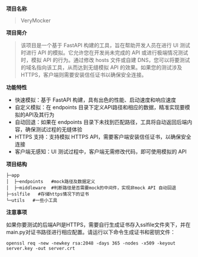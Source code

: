 **项目名称**
> VeryMocker

**项目简介**

> 该项目是一个基于 FastAPI 构建的工具，旨在帮助开发人员在进行 UI 测试时进行 API 的模拟。它允许您在开发尚未完成的 API 或进行极端情况测试时，模拟 API 的行为。通过修改 hosts 文件或自建 DNS，您可以将要测试的域名指向该工具，从而达到无缝模拟 API 的效果。如果您的测试涉及 HTTPS，客户端则需要安装信任证书以确保安全连接。


**功能特性**
* 快速模拟：基于 FastAPI 构建，具有出色的性能、启动速度和响应速度
* 自定义模拟：在 endpoints 目录下定义API路径和相应的数据，精准实现要模拟的API及其行为
* 自动回退：如果在 endpoints 目录下未找到匹配路径，工具将自动返回后端内容，确保测试过程的无缝体验
* HTTPS 支持：支持模拟 HTTPS API，需要客户端安装信任证书，以确保安全连接
* 客户端无感知：UI 测试过程中，客户端无需修改代码，即可使用模拟的 API

**项目结构**
```
├─app
│  ├─endpoints   #mock路径及数据定义
│  ├─middleware  #判断路径是否需要mock的中间件，实现非mock API 自动回退
├─sslfile   #存储https情况下的证书
└─utils   #一些小工具
```

**注意事项**

如果你要测试的后端API是HTTPS，需要自行生成证书存入sslfile文件夹下，并在main.py对证书路径进行相应配置。请运行以下命令生成证书和密钥文件：

```
openssl req -new -newkey rsa:2048 -days 365 -nodes -x509 -keyout server.key -out server.crt
```